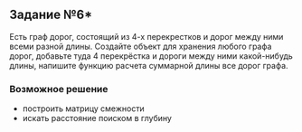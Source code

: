 ## Задание №6*
Есть граф дорог, состоящий из 4-х перекрестков и дорог между ними всеми разной длины.
Создайте объект для хранения любого графа дорог, добавьте туда 4 перекрёстка и дороги между ними какой-нибудь длины, напишите функцию расчета суммарной длины все дорог графа.

### Возможное решение
- построить матрицу смежности
- искать расстояние поиском в глубину